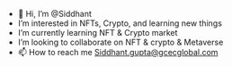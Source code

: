 - 👋 Hi, I’m @Siddhant
- I’m interested in NFTs, Crypto, and learning new things
- I’m currently learning NFT & Crypto market
- I’m looking to collaborate on NFT & crypto & Metaverse
- 📫 How to reach me Siddhant.gupta@gcecglobal.com

<!---
SiddhantRajGupta/SiddhantRajGupta is a ✨ special ✨ repository because its `README.md` (this file) appears on your GitHub profile.
You can click the Preview link to take a look at your changes.
--->
